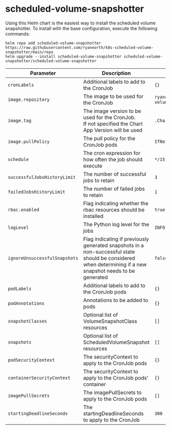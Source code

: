 # scheduled-volume-snapshotter

Using this Helm chart is the easiest way to install the scheduled volume snapshotter. To install with the base configuration, execute the following commands:

```
helm repo add scheduled-volume-snapshotter https://raw.githubusercontent.com/ryaneorth/k8s-scheduled-volume-snapshotter/main/repo
helm upgrade --install scheduled-volume-snapshotter scheduled-volume-snapshotter/scheduled-volume-snapshotter
```


| Parameter                     | Description                                                                                            | Default                                  |
| ----------------------------- | -------------------------------------------------------------------------------------------------------| ---------------------------------------- |
| `cronLabels`                  | Additional labels to add to the CronJob                                                                | `{}`                                     |
| `image.repository`            | The image to be used for the CronJob                                                                   | `ryaneorth/scheduled-volume-snapshotter` |
| `image.tag`                   | The image version to be used for the CronJob. <br> If not specified the Chart App Version will be used | `.Chart.AppVersion`                      |
| `image.pullPolicy`            | The pull policy for the CronJob pods                                                                   | `IfNotPresent`                           |
| `schedule`                    | The cron expression for how often the job should execute                                               | `*/15 * * * *`                           |
| `successfulJobsHistoryLimit`  | The number of successful jobs to retain                                                                | `3`                                      |
| `failedJobsHistoryLimit`      | The number of failed jobs to retain                                                                    | `1`                                      |
| `rbac.enabled`                | Flag indicating whether the rbac resources should be installed                                         | `true`                                   |
| `logLevel`                    | The Python log level for the jobs                                                                      | `INFO`                                   |
| `ignoreUnsuccessfulSnapshots` | Flag indicating if previously generated snapshots in a non-successful state should be considered when determining if a new snapshot needs to be generated                                                                      | `false`                                   |
| `podLabels`                   | Additional labels to add to the CronJob pods                                                           | `{}`                                     |
| `podAnnotations`              | Annotations to be added to pods                                                                        | `{}`                                     |
| `snapshotClasses`             | Optional list of VolumeSnapshotClass resources                                                         | `[]`                                     |
| `snapshots`                   | Optional list of ScheduledVolumeSnapshot resources                                                     | `[]`                                     |
| `podSecurityContext`          | The securityContext to apply to the CronJob pods                                                       | `{}`                                     |
| `containerSecurityContext`    | The securityContext to apply to the CronJob pods' container                                            | `{}`                                     |
| `imagePullSecrets`            | The imagePullSecrets to apply to the CronJob pods                                                      | `[]`                                     |
| `startingDeadlineSeconds`     | The startingDeadlineSeconds to apply to the CronJob                                                    | `300`                                    |